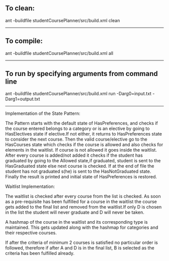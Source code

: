 ## To clean:
ant -buildfile studentCoursePlanner/src/build.xml clean

-----------------------------------------------------------------------
## To compile: 
ant -buildfile studentCoursePlanner/src/build.xml all

-----------------------------------------------------------------------
## To run by specifying arguments from command line 

ant -buildfile studentCoursePlanner/src/build.xml run -Darg0=input.txt -Darg1=output.txt 

-----------------------------------------------------------------------

Implementation of the State Pattern:

The Pattern starts with the default state of HasPreferences, and checks if the course entered belongs to a category or is an elective by going to HasElectives state if elective.If not either, it returns to HasPreferences state to consider the next course. Then the valid course/elective go to the HasCourses state which checks if the course is allowed and also checks for elements in the waitlist. If course is not allowed it goes inside the waitlist. After every course is added/not added it checks if the student has graduated by going to the Allowed state,if graduated, student is sent to the HasGraduated state else next course is checked. If at the end of file the student has not graduated s(he) is sent to the HasNotGraduated state. Finally the result is printed and initial state of HasPreferences is restored.

Waitlist Implementation: 

The waitlist is checked after every course from the list is checked. As soon as a pre-requisite has been fulfilled for a course in the waitlist the course gets added to the final list and removed from the waitlist.If only D is chosen in the list the student will never graduate and D will never be taken.


A hashmap of the course in the waitlist and its corresponding type is maintained. This gets updated along with the hashmap for categories and their respective courses.

If after the criteria of minimum 2 courses is satisfied no particular order is followed, therefore if after A and D is in the final list, B is selected as the criteria has been fulfilled already.
